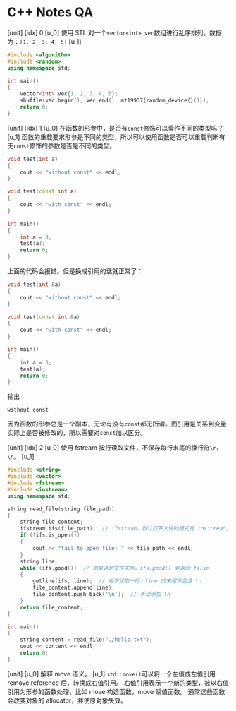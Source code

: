 # C++ Notes QA

[unit]
[idx]
0
[u_0]
使用 STL 对一个`vector<int> vec`数组进行乱序排列。数据为：`[1, 2, 3, 4, 5]`
[u_1]
```cpp
#include <algorithm>
#include <random>
using namespace std;

int main()
{
    vector<int> vec{1, 2, 3, 4, 5};
    shuffle(vec.begin(), vec.end(), mt19937{random_device{}()});
    return 0;
}
```

[unit]
[idx]
1
[u_0]
在函数的形参中，是否有`const`修饰可以看作不同的类型吗？
[u_1]
函数的重载要求形参是不同的类型，所以可以使用函数是否可以重载判断有无`const`修饰的参数是否是不同的类型。

```cpp
void test(int a)
{
    cout << "without const" << endl;
}

void test(const int a)
{
    cout << "with const" << endl;
}

int main()
{
    int a = 3;
    test(a);
    return 0;
}
```

上面的代码会报错。但是换成引用的话就正常了：

```c++
void test(int &a)
{
    cout << "without const" << endl;
}

void test(const int &a)
{
    cout << "with const" << endl;
}

int main()
{
    int a = 3;
    test(a);
    return 0;
}
```

输出：

```
without const
```

因为函数的形参总是一个副本，无论有没有`const`都无所谓。而引用是关系到变量实际上是否被修改的，所以需要对`const`加以区分。

[unit]
[idx]
2
[u_0]
使用 fstream 按行读取文件，不保存每行末尾的換行符`\r`，`\n`。
[u_1]
```cpp
#include <string>
#include <vector>
#include <fstream>
#include <iostream>
using namespace std;

string read_file(string file_path)
{
    string file_content;
    ifstream ifs(file_path);  // ifstream，默认打开文件的模式是 ios::read，因此不需要再指定
    if (!ifs.is_open())
    {
        cout << "fail to open file: " << file_path << endl;
    }
    string line;
    while (ifs.good())  // 如果遇到文件末尾，ifs.good() 会返回 false
    {
        getline(ifs, line);  // 每次读取一行，line 的末尾不包含 \n
        file_content.append(line);
        file_content.push_back('\n');  // 手动添加 \n
    }
    return file_content;
}

int main()
{
    string content = read_file("./hello.txt");
    cout << content << endl;
    return 0;
}
```

[unit]
[u_0]
解释 move 语义。
[u_1]
`std::move()`可以将一个左值或左值引用 remove reference 后，转换成右值引用。
右值引用表示一个新的类型，被以右值引用为形参的函数处理，比如 move 构造函数，move 赋值函数。
通常这些函数会改变对象的 allocator，并使原对象失效。
